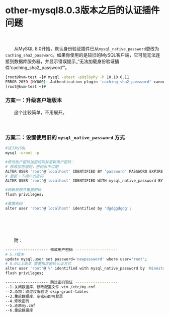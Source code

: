 # other-mysql8.0.3版本之后的认证插件问题

　　‍

　　从MySQL 8.0开始，默认身份验证插件已从`mysql_native_password`​更改为`caching_sha2_password`​。如果你使用的是较旧的MySQL客户端，它可能无法连接到数据库服务器，并显示错误提示_“无法加载身份验证插件’caching\_sha2\_password’”。

```bash
[root@kvm-test ~]# mysql -utest -p8ql6yhy -h 10.10.0.11
ERROR 2059 (HY000): Authentication plugin 'caching_sha2_password' cannot be loaded: /usr/lib64/mysql/plugin/caching_sha2_password.so: cannot open shared object file: No such file or directory
[root@kvm-test ~]# 
```

### 方案一：升级客户端版本

　　这个比较简单，不用展开。

　　‍

### 方案二：设置使用旧的 `mysql_native_password`​ 方式

```bash
#进入MySQL
mysql -uroot -p

#修改账户密码加密规则并更新用户密码：
# 修改加密规则，密码永不过期
ALTER USER 'root'@'localhost' IDENTIFIED BY 'password' PASSWORD EXPIRE NEVER;
# 更新一下用户的密码
ALTER USER 'root'@'localhost' IDENTIFIED WITH mysql_native_password BY 'password';

#刷新权限并重置密码
flush privileges;

#重置密码
alter user 'root'@'localhost' identified by 'dgdggdgdg';
```

　　‍

　　‍

　　附：

```bash
------------------- 修改用户密码 -------------------
# 5.7版本
update mysql.user set password='newpassword' where user='root';
# 8.0以上版本 需要指定密码认证方式
alter user 'root'@'%' identified with mysql_native_password by 'Ninestar@2021';
flush privileges;

------------------- 跳过密码验证 -------------------
--1.关闭数据库，修改配置文件 vim /etc/my.cnf
--2.添加：跳过权限验证 skip-grant-tables
--3.重启数据库，空密码即可登录
--4.修改密码
--5.还原my.cnf
--6.重启数据库
```

　　‍
